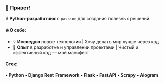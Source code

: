 ### 👋 Привет! 

Я **Python-разработчик** с `passion` для создания полезных решений.  

#### 🔥 О себе:
- 💡 **Исследую** новые технологии | Хочу делать мир лучше через код  
- 🚀 **Опыт** в разработке и управлении проектами | Чистый и эффективный код — мой манифест 

####  Стек:
**• Python**
**•	Django Rest Framework**
**•	Flask**
**•	FastAPI**
**•	Scrapy**
**•	Aiogram**
